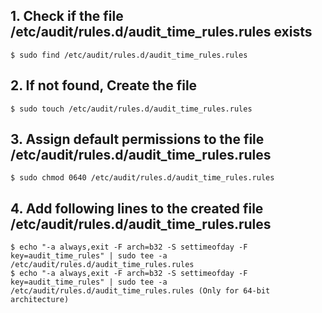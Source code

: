 
## 1. Check if the file /etc/audit/rules.d/audit_time_rules.rules exists
    $ sudo find /etc/audit/rules.d/audit_time_rules.rules
    
## 2. If not found, Create the file
    $ sudo touch /etc/audit/rules.d/audit_time_rules.rules

## 3. Assign default permissions to the file /etc/audit/rules.d/audit_time_rules.rules
    $ sudo chmod 0640 /etc/audit/rules.d/audit_time_rules.rules

## 4. Add following lines to the created file /etc/audit/rules.d/audit_time_rules.rules
    $ echo "-a always,exit -F arch=b32 -S settimeofday -F key=audit_time_rules" | sudo tee -a /etc/audit/rules.d/audit_time_rules.rules
    $ echo "-a always,exit -F arch=b32 -S settimeofday -F key=audit_time_rules" | sudo tee -a /etc/audit/rules.d/audit_time_rules.rules (Only for 64-bit architecture)

    

